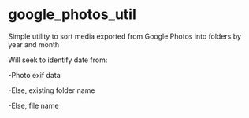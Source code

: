 # google_photos_util
Simple utility to sort media exported from Google Photos into folders by year and month

Will seek to identify date from:

-Photo exif data

-Else, existing folder name

-Else, file name
